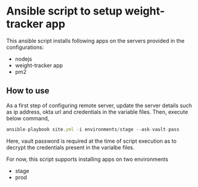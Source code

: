 # Ansible script to setup weight-tracker app 
This ansible script installs following apps on the servers provided in the configurations:
- nodejs
- weight-tracker app
- pm2

## How to use
As a first step of configuring remote server, update the server details such as ip address, okta url and credentials in the variable files.
Then, execute below command,

```js
ansible-playbook site.yml -i environments/stage --ask-vault-pass
```
Here, vault password is required at the time of script execution as to decrypt the credentials present in the varialbe files.

For now, this script supports installing apps on two environments
- stage
- prod